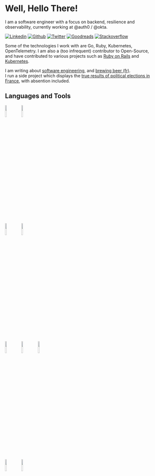 # Well, Hello There!

I am a software engineer with a focus on backend, resilience and observability, currently working at @auth0 / @okta.

[![Linkedin](https://img.shields.io/badge/-LinkedIn-blue?style=flat&logo=Linkedin&logoColor=white)](https://www.linkedin.com/in/dmathieu/)
[![Github](https://img.shields.io/badge/-Github-000?style=flat&logo=Github&logoColor=white)](https://github.com/github)
[![Twitter](https://img.shields.io/badge/-Twitter-blue?style=flat&logo=Twitter&logoColor=white)](https://twitter.com/dmathieu/)
[![Goodreads](https://img.shields.io/badge/-Goodreads-f2efe7?style=flat&logo=Goodreads&logoColor=black)](https://www.goodreads.com/user/show/48421744-damien)
[![Stackoverflow](https://img.shields.io/badge/-Stackoverflow-f27521?style=flat&logo=Stackoverflow&logoColor=white)](https://stackoverflow.com/users/122080/damien-mathieu)

Some of the technologies I work with are Go, Ruby, Kubernetes, OpenTelemetry. I
am also a (too infrequent) contributor to Open-Source, and have contributed to
various projects such as [Ruby on Rails](https://github.com/rails/rails/commits?author=dmathieu) and [Kubernetes](https://github.com/kubernetes/kubernetes/commits?author=dmathieu).

I am writing about [software engineering](https://dmathieu.com), and [brewing beer (fr)](https://brewfun.net).  
I run a side project which displays the [true results of political elections in France](https://vrais-resultats.fr), with absention included.

## Languages and Tools
<p>
  <code><img width="10%" src="https://www.vectorlogo.zone/logos/ruby/ruby-ar21.svg"></code>
  <code><img width="10%" src="https://www.vectorlogo.zone/logos/golang/golang-ar21.svg"></code>
  <br />
  <code><img width="10%" src="https://www.vectorlogo.zone/logos/postgresql/postgresql-ar21.svg"></code>
  <code><img width="10%" src="https://www.vectorlogo.zone/logos/redis/redis-ar21.svg"></code>
  <br />
  <code><img width="10%" src="https://www.vectorlogo.zone/logos/kubernetes/kubernetes-ar21.svg"></code>
  <code><img width="10%" src="https://www.vectorlogo.zone/logos/docker/docker-ar21.svg"></code>
  <code><img width="10%" src="https://www.vectorlogo.zone/logos/git-scm/git-scm-ar21.svg"></code>
  <br />
  <code><img width="10%" src="https://www.vectorlogo.zone/logos/amazon_aws/amazon_aws-ar21.svg"></code>
  <code><img width="10%" src="https://www.vectorlogo.zone/logos/terraformio/terraformio-ar21.svg"></code>
</p>

